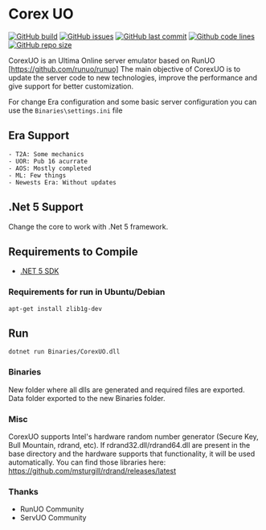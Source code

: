 # Corex UO

[![GitHub build](https://img.shields.io/github/workflow/status/corexuo/CorexUO/Build?logo=github)](https://github.com/CorexUO/CorexUO/actions)
[![GitHub issues](https://img.shields.io/github/issues/corexuo/corexuo.svg)](https://github.com/CorexUO/CorexUO/issues)
[![GitHub last commit](https://img.shields.io/github/last-commit/CorexUO/CorexUO.svg)](https://github.com/CorexUO/CorexUO/)
[![Github code lines](https://img.shields.io/tokei/lines/github/CorexUO/CorexUO.svg)](https://github.com/CorexUO/CorexUO/)
[![GitHub repo size](https://img.shields.io/github/repo-size/CorexUO/CorexUO.svg)](https://github.com/CorexUO/CorexUO/)

CorexUO is an Ultima Online server emulator based on RunUO [https://github.com/runuo/runuo]
The main objective of CorexUO is to update the server code to new technologies, improve the performance and give support for better customization.

For change Era configuration and some basic server configuration you can use the ```Binaries\settings.ini``` file
## Era Support
```
- T2A: Some mechanics
- UOR: Pub 16 acurrate
- AOS: Mostly completed
- ML: Few things
- Newests Era: Without updates
```

## .Net 5 Support
Change the core to work with .Net 5 framework.

## Requirements to Compile
- [.NET 5 SDK](https://dotnet.microsoft.com/download/dotnet/5.0)


### Requirements for run in Ubuntu/Debian

```shell
apt-get install zlib1g-dev
```

## Run

```shell
dotnet run Binaries/CorexUO.dll
```

### Binaries

New folder where all dlls are generated and required files are exported. Data folder exported to the new Binaries folder.

### Misc

CorexUO supports Intel's hardware random number generator (Secure Key, Bull Mountain, rdrand, etc).
If rdrand32.dll/rdrand64.dll are present in the base directory and the hardware supports that functionality, it will be used automatically. You can find those libraries here: https://github.com/msturgill/rdrand/releases/latest

### Thanks

- RunUO Community
- ServUO Community
